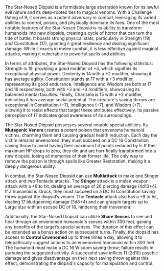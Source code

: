 The Star-Nosed Diopsid is a formidable large aberration known for its lawful evil nature and its deep-rooted ties to magical venoms. With a Challenge Rating of 9, it serves as a potent adversary in combat, leveraging its varied abilities to control, poison, and physically dominate its foes. One of the most notable features of the Star-Nosed Diopsid is its ability to transform humanoids into new diopsids, creating a cycle of horror that can turn the tide of battle. It boasts strong physical stats, particularly in Strength (19) and Constitution (17), granting it great resilience and dealing significant damage. While it excels in melee combat, it is less effective against magical attacks, making it vulnerable to powerful spells and abilities.

In terms of attributes, the Star-Nosed Diopsid has the following statistics: Strength is 19, providing a good modifier of +4, which signifies its exceptional physical power. Dexterity is 14 with a +2 modifier, showing it has average agility. Constitution stands at 17 with a +3 modifier, representing its good endurance. Intelligence and Wisdom are both at 17 and 16 respectively, both with +3 and +3 modifiers, showcasing its balanced mental faculties. Finally, Charisma is 15 with a +2 modifier, indicating it has average social potential. The creature's saving throws are exceptional in Constitution (+7), Intelligence (+7), and Wisdom (+7), allowing it to resist effects that target these attributes effectively. Its passive perception of 17 indicates good awareness of its surroundings.

The Star-Nosed Diopsid possesses several notable special abilities. Its **Mutagenic Venom** creates a potent poison that envenoms humanoid victims, charming them and causing gradual health reduction. Each day the victim remains envenomed, they must succeed on a DC 16 Constitution saving throw to avoid having their maximum hit points reduced by 5. If their maximum HP drops to zero, they die and are horrifically transformed into a new diopsid, losing all memories of their former life. The only way to remove the poison is through spells like Greater Restoration, making it a deeply dangerous ability.

In combat, the Star-Nosed Diopsid can use **Multiattack** to make one Stinger attack and two Tentacle attacks. The **Stinger** attack is a melee weapon attack with a +8 to hit, dealing an average of 26 piercing damage (4d10+4). If a humanoid is struck, they must succeed on a DC 16 Constitution saving throw against the diopsid’s venom. The **Tentacle** attack also has a +8 to hit, dealing 17 bludgeoning damage (3d8+4) and can grapple targets up to Large size with an escape DC of 16, hindering their movement.

Additionally, the Star-Nosed Diopsid can utilize **Share Senses** to see and hear through an envenomed humanoid's senses within 300 feet, gaining any benefits of the target’s special senses. The duration of this effect can be extended as a bonus action on subsequent turns. Finally, the diopsid has access to **Control Envenomed** up to three times a day, allowing it to telepathically suggest actions to an envenomed humanoid within 300 feet. The humanoid must make a DC 16 Wisdom saving throw; failure results in pursuing the suggested activity. A successful save inflicts 11 (2d10) psychic damage and gives disadvantage on their next saving throw against this effect, demonstrating the diopsid's capacity for manipulation and control.